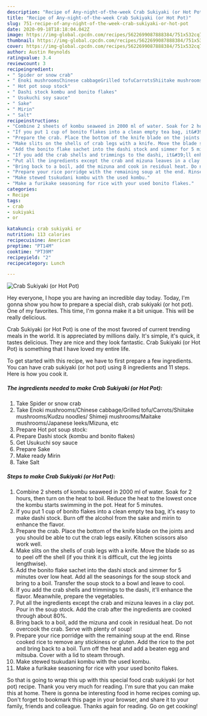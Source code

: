 ```yaml
---
description: "Recipe of Any-night-of-the-week Crab Sukiyaki (or Hot Pot)"
title: "Recipe of Any-night-of-the-week Crab Sukiyaki (or Hot Pot)"
slug: 751-recipe-of-any-night-of-the-week-crab-sukiyaki-or-hot-pot
date: 2020-09-18T18:18:04.042Z
image: https://img-global.cpcdn.com/recipes/5622699087888384/751x532cq70/crab-sukiyaki-or-hot-pot-recipe-main-photo.jpg
thumbnail: https://img-global.cpcdn.com/recipes/5622699087888384/751x532cq70/crab-sukiyaki-or-hot-pot-recipe-main-photo.jpg
cover: https://img-global.cpcdn.com/recipes/5622699087888384/751x532cq70/crab-sukiyaki-or-hot-pot-recipe-main-photo.jpg
author: Austin Reynolds
ratingvalue: 3.4
reviewcount: 3
recipeingredient:
- " Spider or snow crab"
- " Enoki mushroomsChinese cabbageGrilled tofuCarrotsShiitake mushroomsKudzu noodles Shimeji mushroomsMaitake mushroomsJapanese leeksMizuna etc"
- " Hot pot soup stock"
- " Dashi stock kombu and bonito flakes"
- " Usukuchi soy sauce"
- " Sake"
- " Mirin"
- " Salt"
recipeinstructions:
- "Combine 2 sheets of kombu seaweed in 2000 ml of water. Soak for 2 hours, then turn on the heat to boil. Reduce the heat to the lowest once the kombu starts swimming in the pot. Heat for 5 minutes."
- "If you put 1 cup of bonito flakes into a clean empty tea bag, it&#39;s easy to make dashi stock. Burn off the alcohol from the sake and mirin to enhance the flavor."
- "Prepare the crab. Place the bottom of the knife blade on the joints and you should be able to cut the crab legs easily. Kitchen scissors also work well."
- "Make slits on the shells of crab legs with a knife. Move the blade so as to peel off the shell (if you think it is difficult, cut the leg joints lengthwise)."
- "Add the bonito flake sachet into the dashi stock and simmer for 5 minutes over low heat. Add all the seasonings for the soup stock and bring to a boil. Transfer the soup stock to a bowl and leave to cool."
- "If you add the crab shells and trimmings to the dashi, it&#39;ll enhance the flavor. Meanwhile, prepare the vegetables."
- "Put all the ingredients except the crab and mizuna leaves in a clay pot. Pour in the soup stock. Add the crab after the ingredients are cooked through about 80%."
- "Bring back to a boil, add the mizuna and cook in residual heat. Do not overcook the crab. Serve with plenty of soup!"
- "Prepare your rice porridge with the remaining soup at the end. Rinse cooked rice to remove any stickiness or gluten. Add the rice to the pot and bring back to a boil. Turn off the heat and add a beaten egg and mitsuba. Cover with a lid to steam through."
- "Make stewed tsukudani kombu with the used kombu."
- "Make a furikake seasoning for rice with your used bonito flakes."
categories:
- Recipe
tags:
- crab
- sukiyaki
- or

katakunci: crab sukiyaki or 
nutrition: 113 calories
recipecuisine: American
preptime: "PT14M"
cooktime: "PT39M"
recipeyield: "2"
recipecategory: Lunch

---
```



![Crab Sukiyaki (or Hot Pot)](https://img-global.cpcdn.com/recipes/5622699087888384/751x532cq70/crab-sukiyaki-or-hot-pot-recipe-main-photo.jpg)

Hey everyone, I hope you are having an incredible day today. Today, I'm gonna show you how to prepare a special dish, crab sukiyaki (or hot pot). One of my favorites. This time, I'm gonna make it a bit unique. This will be really delicious.

Crab Sukiyaki (or Hot Pot) is one of the most favored of current trending meals in the world. It is appreciated by millions daily. It's simple, it's quick, it tastes delicious. They are nice and they look fantastic. Crab Sukiyaki (or Hot Pot) is something that I have loved my entire life.




To get started with this recipe, we have to first prepare a few ingredients. You can have crab sukiyaki (or hot pot) using 8 ingredients and 11 steps. Here is how you cook it.

<!--inarticleads1-->

##### The ingredients needed to make Crab Sukiyaki (or Hot Pot):

1. Take  Spider or snow crab
1. Take  Enoki mushrooms/Chinese cabbage/Grilled tofu/Carrots/Shiitake mushrooms/Kudzu noodles/ Shimeji mushrooms/Maitake mushrooms/Japanese leeks/Mizuna, etc
1. Prepare  Hot pot soup stock:
1. Prepare  Dashi stock (kombu and bonito flakes)
1. Get  Usukuchi soy sauce
1. Prepare  Sake
1. Make ready  Mirin
1. Take  Salt




<!--inarticleads2-->

##### Steps to make Crab Sukiyaki (or Hot Pot):

1. Combine 2 sheets of kombu seaweed in 2000 ml of water. Soak for 2 hours, then turn on the heat to boil. Reduce the heat to the lowest once the kombu starts swimming in the pot. Heat for 5 minutes.
1. If you put 1 cup of bonito flakes into a clean empty tea bag, it&#39;s easy to make dashi stock. Burn off the alcohol from the sake and mirin to enhance the flavor.
1. Prepare the crab. Place the bottom of the knife blade on the joints and you should be able to cut the crab legs easily. Kitchen scissors also work well.
1. Make slits on the shells of crab legs with a knife. Move the blade so as to peel off the shell (if you think it is difficult, cut the leg joints lengthwise).
1. Add the bonito flake sachet into the dashi stock and simmer for 5 minutes over low heat. Add all the seasonings for the soup stock and bring to a boil. Transfer the soup stock to a bowl and leave to cool.
1. If you add the crab shells and trimmings to the dashi, it&#39;ll enhance the flavor. Meanwhile, prepare the vegetables.
1. Put all the ingredients except the crab and mizuna leaves in a clay pot. Pour in the soup stock. Add the crab after the ingredients are cooked through about 80%.
1. Bring back to a boil, add the mizuna and cook in residual heat. Do not overcook the crab. Serve with plenty of soup!
1. Prepare your rice porridge with the remaining soup at the end. Rinse cooked rice to remove any stickiness or gluten. Add the rice to the pot and bring back to a boil. Turn off the heat and add a beaten egg and mitsuba. Cover with a lid to steam through.
1. Make stewed tsukudani kombu with the used kombu.
1. Make a furikake seasoning for rice with your used bonito flakes.




So that is going to wrap this up with this special food crab sukiyaki (or hot pot) recipe. Thank you very much for reading. I'm sure that you can make this at home. There is gonna be interesting food in home recipes coming up. Don't forget to bookmark this page in your browser, and share it to your family, friends and colleague. Thanks again for reading. Go on get cooking!
